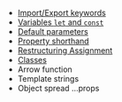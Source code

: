 - [Import/Export keywords](Import-and-Export)
- [Variables `let` and `const`](Variables-let-and-const)
- [Default parameters](Default-Parameters)
- [Property shorthand](Property-Shorthand)
- [Restructuring Assignment](Restructuring-Assignment)
- [Classes](Classes)
- Arrow function
- Template strings
- Object spread ...props